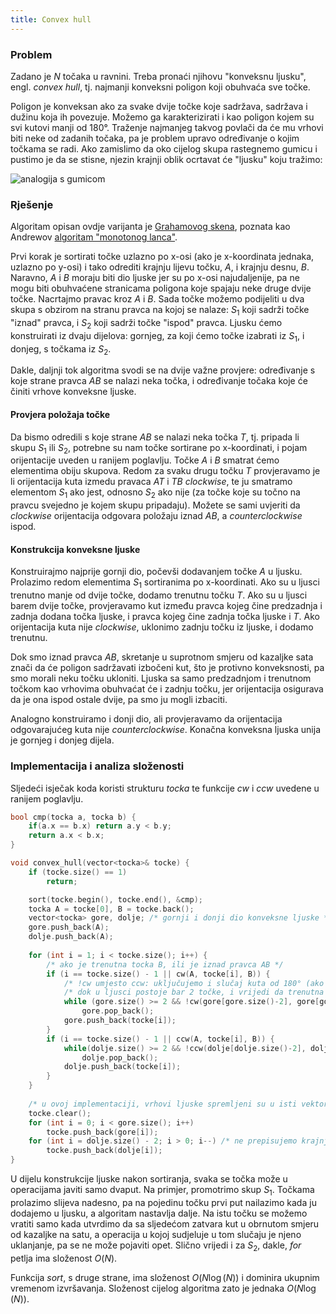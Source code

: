```yaml
---
title: Convex hull
---
```


### Problem

Zadano je $N$ točaka u ravnini. Treba pronaći njihovu "konveksnu ljusku", engl. _convex hull_, tj. najmanji konveksni poligon koji obuhvaća sve točke.

Poligon je konveksan ako za svake dvije točke koje sadržava, sadržava i dužinu koja ih povezuje. Možemo ga karakterizirati i kao poligon kojem su svi kutovi manji od 180°. Traženje najmanjeg takvog povlači da  će mu vrhovi biti neke od zadanih točaka, pa je problem upravo određivanje o kojim točkama se radi. Ako zamislimo da oko cijelog skupa rastegnemo gumicu i pustimo je da se stisne, njezin krajnji oblik ocrtavat  će "ljusku" koju tražimo:

![analogija s gumicom](https://upload.wikimedia.org/wikipedia/commons/thumb/d/de/ConvexHull.svg/330px-ConvexHull.svg.png)

### Rješenje

Algoritam opisan ovdje varijanta je <a href="https://en.wikipedia.org/wiki/Graham_scan">Grahamovog skena</a>, poznata kao Andrewov <a href="https://en.wikibooks.org/wiki/Algorithm_Implementation/Geometry/Convex_hull/Monotone_chain">algoritam "monotonog lanca"</a>.

Prvi korak je sortirati točke uzlazno po x-osi (ako je x-koordinata jednaka, uzlazno po y-osi) i tako odrediti krajnju lijevu točku, $A$, i krajnju desnu, $B$. Naravno, $A$ i $B$ moraju biti dio ljuske jer su po x-osi najudaljenije, pa ne mogu biti obuhvaćene stranicama poligona koje spajaju neke druge dvije točke. Nacrtajmo pravac kroz $A$ i $B$. Sada točke možemo podijeliti u dva skupa s obzirom na stranu pravca na kojoj se nalaze: $S_1$ koji sadrži točke "iznad" pravca, i $S_2$ koji sadrži točke "ispod" pravca. Ljusku ćemo konstruirati iz dvaju dijelova: gornjeg, za koji ćemo točke izabrati iz $S_1$, i donjeg, s točkama iz $S_2$.

Dakle, daljnji tok algoritma svodi se na dvije važne provjere: određivanje s koje strane pravca $AB$ se nalazi neka točka, i određivanje točaka koje će činiti vrhove konveksne ljuske.

#### Provjera položaja točke

Da bismo odredili s koje strane $AB$ se nalazi neka točka $T$, tj. pripada li skupu $S_1$ ili $S_2$, potrebne su nam točke sortirane po x-koordinati, i pojam orijentacije uveden u ranijem poglavlju. Točke $A$ i $B$ smatrat ćemo elementima obiju skupova. Redom za svaku drugu točku $T$ provjeravamo je li orijentacija kuta izmedu pravaca $AT$ i $TB$ _clockwise_, te ju smatramo elementom $S_1$ ako jest, odnosno $S_2$ ako nije (za točke koje su točno na pravcu svejedno je kojem skupu pripadaju). Možete se sami uvjeriti da _clockwise_ orijentacija odgovara položaju iznad $AB$, a _counterclockwise_ ispod.

#### Konstrukcija konveksne ljuske

Konstruirajmo najprije gornji dio, počevši dodavanjem točke $A$ u ljusku. Prolazimo redom elementima $S_1$ sortiranima po x-koordinati. Ako su u ljusci trenutno manje od dvije točke, dodamo trenutnu točku $T$. Ako su u ljusci barem dvije točke, provjeravamo kut između pravca kojeg čine predzadnja i zadnja dodana točka ljuske, i pravca kojeg čine zadnja točka ljuske i $T$. Ako orijentacija kuta nije _clockwise_, uklonimo zadnju točku iz ljuske, i dodamo trenutnu.

Dok smo iznad pravca $AB$, skretanje u suprotnom smjeru od kazaljke sata znači da će poligon sadržavati izbočeni kut, što je protivno konveksnosti, pa smo morali neku točku ukloniti. Ljuska sa samo predzadnjom i trenutnom točkom kao vrhovima obuhvaćat će i zadnju točku, jer orijentacija osigurava da je ona ispod ostale dvije, pa smo ju mogli izbaciti.

Analogno konstruiramo i donji dio, ali provjeravamo da orijentacija odgovarajućeg kuta nije _counterclockwise_. Konačna konveksna ljuska unija je gornjeg i donjeg dijela.

### Implementacija i analiza složenosti

Sljedeći isječak koda koristi strukturu _tocka_ te funkcije _cw_ i _ccw_ uvedene u ranijem poglavlju.

```cpp
bool cmp(tocka a, tocka b) {
    if(a.x == b.x) return a.y < b.y;
    return a.x < b.x;
}

void convex_hull(vector<tocka>& tocke) {
    if (tocke.size() == 1)
        return;

    sort(tocke.begin(), tocke.end(), &cmp);
    tocka A = tocke[0], B = tocke.back();
    vector<tocka> gore, dolje; /* gornji i donji dio konveksne ljuske */
    gore.push_back(A);
    dolje.push_back(A);
    
    for (int i = 1; i < tocke.size(); i++) {
        /* ako je trenutna tocka B, ili je iznad pravca AB */
        if (i == tocke.size() - 1 || cw(A, tocke[i], B)) {
            /* !cw umjesto ccw: uključujemo i slučaj kuta od 180° (ako je u nekom 'vrhu' kut od 180°, ta je točka element stranice, a ne vrh) */
            /* dok u ljusci postoje bar 2 točke, i vrijedi da trenutna točka ne skreće clockwise */
            while (gore.size() >= 2 && !cw(gore[gore.size()-2], gore[gore.size()-1], tocke[i]))
                gore.pop_back();
            gore.push_back(tocke[i]);
        }
        if (i == tocke.size() - 1 || ccw(A, tocke[i], B)) {
            while(dolje.size() >= 2 && !ccw(dolje[dolje.size()-2], dolje[dolje.size()-1], tocke[i]))
                dolje.pop_back();
            dolje.push_back(tocke[i]);
        }
    }
  
    /* u ovoj implementaciji, vrhovi ljuske spremljeni su u isti vektor koji je čuvao početne točke, koje su izgubljene */
    tocke.clear();
    for (int i = 0; i < gore.size(); i++)
        tocke.push_back(gore[i]);
    for (int i = dolje.size() - 2; i > 0; i--) /* ne prepisujemo krajnje točke iz 'dolje' jer su A i B već prepisane iz 'gore' */
        tocke.push_back(dolje[i]);
}
```

U dijelu konstrukcije ljuske nakon sortiranja, svaka se točka može u operacijama javiti samo dvaput. Na primjer, promotrimo skup $S_1$. Točkama prolazimo slijeva nadesno, pa na pojedinu točku prvi put nailazimo kada ju dodajemo u ljusku, a algoritam nastavlja dalje. Na istu točku se možemo vratiti samo kada utvrdimo da sa sljedećom zatvara kut u obrnutom smjeru od kazaljke na satu, a operacija u kojoj sudjeluje u tom slučaju je njeno uklanjanje, pa se ne može pojaviti opet. Slično vrijedi i za $S_2$, dakle, _for_ petlja ima složenost $O(N)$.

Funkcija _sort_, s druge strane, ima složenost $O(N \log(N))$ i dominira ukupnim vremenom izvršavanja. Složenost cijelog algoritma zato je jednaka $O(N \log(N))$.
